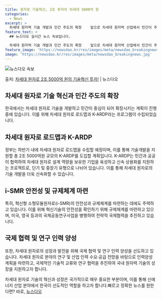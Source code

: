```yaml
---
title: 원자로 기술혁신, 2조 투자의 차세대 5000억 원
categories:
  - News
excerpt: >
  차세대 원자력 기술 개발과 민간 주도의 확장    앞으로 차세대 원자력 산업에서 민간이 주도적으로 독자 원자…
feature_text: >
  ## 뉴스다오 실시간 뉴스 속보입니다.

  차세대 원자력 기술 개발과 민간 주도의 확장    앞으로 차세대 원자력 산업에서 민간이 주도적으로 독자 원자…
feature_image: 'https://newsdao.kr/res/images/meta/newsdao_breakingnews.jpg'
image: 'https://newsdao.kr/res/images/meta/newsdao_breakingnews.jpg'
---
```


![뉴스다오 속보](https://newsdao.kr/res/images/meta/newsdao_breakingnews.jpg)

<p>출처: <a href="https://newsdao.kr/4093" rel="dofollow">차세대 원자로 2조 5000억 원의 기술혁신 투자!</a> | 뉴스다오</p>

## 차세대 원자로 기술 혁신과 민간 주도의 확장

한국에서는 차세대 원자로 기술을 개발하고 민간이 중심이 되어 확장시키는 계획이 진행 중에 있습니다. 이를 위해 차세대 원자로 로드맵과 K-ARDP라는 프로그램이 수립되었습니다.

## 차세대 원자로 로드맵과 K-ARDP
정부는 하반기 내에 차세대 원자로 로드맵을 수립할 예정이며, 이를 통해 기술개발을 지원할 총 2조 5000억원 규모의 K-ARDP를 도입할 계획입니다. K-ARDP는 민간과 공공이 협력하여 차세대 원자로 설계 역량을 보유한 기업을 육성하고 신속 상용화를 지원하는 프로젝트로, 단기 및 중장기 유형으로 나뉘어 있습니다. 이를 통해 차세대 원자로의 기술 개발을 더욱 신속화할 수 있습니다. 

## i-SMR 안전성 및 규제체계 마련
특히, 혁신형 소형모듈원자로(i-SMR)의 안전성과 규제체계를 마련하는 데에도 주력하고 있습니다. 이를 위해 혁신기술의 안전성을 확인하기 위해 규제체계를 마련하고 있으며, 미국, 영국 등과의 국제공동연구사업을 병행하여 전략적 국제협력을 추진하고 있습니다.

## 국제 협력 및 연구 인력 양성
또한, 차세대 원자로의 성장과 발전을 위해 국제 협력 및 연구 인력 양성을 선도하고 있습니다. 차세대 원자로 분야의 연구 및 산업 인력 수요·공급 전망을 바탕으로 인력양성 계획을 마련하고, 국제적인 기술적 교류와 연구 협력을 추진하여 국내 원자력 기술의 성장을 지원하고자 합니다.

차세대 원자로 기술의 혁신과 성장은 국가적으로 매우 중요한 부분이며, 이를 통해 신에너지 산업 분야에서 한국이 선도적인 역할을 하고자 합니다.빠르고 정확한 뉴스를 원한다면? 바로, <a href="https://newsdao.kr" rel="dofollow">뉴스다오</a>


